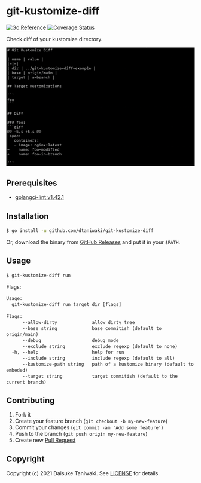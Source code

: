 # git-kustomize-diff

[![Go Reference][godoc-image]][godoc-link]
[![Coverage Status][cov-image]][cov-link]

Check diff of your kustomize directory.

![](misc/example.png)

## Prerequisites

- [golangci-lint v1.42.1](https://github.com/golangci/golangci-lint)

## Installation

```bash
$ go install -u github.com/dtaniwaki/git-kustomize-diff
```

Or, download the binary from [GitHub Releases](https://github.com/dtaniwaki/git-kustomize-diff/releases) and put it in your `$PATH`.

## Usage

```bash
$ git-kustomize-diff run
```

Flags:

```
Usage:
  git-kustomize-diff run target_dir [flags]

Flags:
      --allow-dirty             allow dirty tree
      --base string             base commitish (default to origin/main)
      --debug                   debug mode
      --exclude string          exclude regexp (default to none)
  -h, --help                    help for run
      --include string          include regexp (default to all)
      --kustomize-path string   path of a kustomize binary (default to embeded)
      --target string           target commitish (default to the current branch)
```

## Contributing

1. Fork it
2. Create your feature branch (`git checkout -b my-new-feature`)
3. Commit your changes (`git commit -am 'Add some feature'`)
4. Push to the branch (`git push origin my-new-feature`)
5. Create new [Pull Request](../../pull/new/master)

## Copyright

Copyright (c) 2021 Daisuke Taniwaki. See [LICENSE](LICENSE) for details.


[godoc-image]: https://pkg.go.dev/badge/github.com/dtaniwaki/git-kustomize-diff.svg
[godoc-link]: https://pkg.go.dev/github.com/dtaniwaki/git-kustomize-diff
[cov-image]:   https://coveralls.io/repos/github/dtaniwaki/git-kustomize-diff/badge.svg?branch=main
[cov-link]:    https://coveralls.io/github/dtaniwaki/git-kustomize-diff?branch=main

